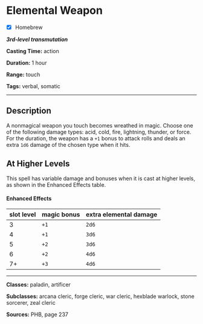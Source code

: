 # Elemental Weapon

- [x] Homebrew

***3rd-level transmutation***

**Casting Time:** action

**Duration:** 1 hour

**Range:** touch

**Tags:** verbal, somatic

---

## Description
A nonmagical weapon you touch becomes wreathed in magic. Choose one of the following damage types: acid, cold, fire, lightning, thunder, or force. For the duration, the weapon has a `+1` bonus to attack rolls and deals an extra `1d6` damage of the chosen type when it hits.

## At Higher Levels
This spell has variable damage and bonuses when it is cast at higher levels, as shown in the Enhanced Effects table.

#### Enhanced Effects
| slot level | magic bonus | extra elemental damage |
|------------|-------------|------------------------|
| 3          | `+1`        | `2d6`                  |
| 4          | `+1`        | `3d6`                  |
| 5          | `+2`        | `3d6`                  |
| 6          | `+2`        | `4d6`                  |
| 7+         | `+3`        | `4d6`                  |

---

**Classes:** paladin, artificer

**Subclasses:** arcana cleric, forge cleric, war cleric, hexblade warlock, stone sorcerer, zeal cleric

**Sources:** PHB, page 237
